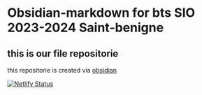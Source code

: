 # Obsidian-markdown for bts SIO 2023-2024 Saint-benigne
 ## this is our file repositorie

 this repositorie is created via [obsidian](https://obsidian.md/download)
 
[![Netlify Status](https://api.netlify.com/api/v1/badges/175570d4-7ea0-4931-8e92-4d1bf3898cec/deploy-status)](https://app.netlify.com/sites/mirage-docs/deploys)

